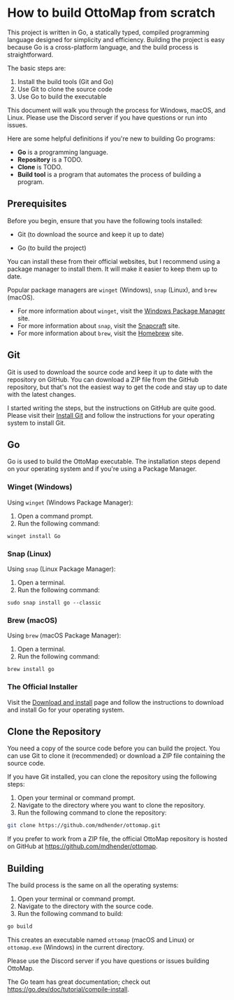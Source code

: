 # How to build OttoMap from scratch

This project is written in Go, a statically typed, compiled programming language designed for simplicity and efficiency.
Building the project is easy because Go is a cross-platform language, and the build process is straightforward.

The basic steps are:

1. Install the build tools (Git and Go)
2. Use Git to clone the source code
3. Use Go to build the executable

This document will walk you through the process for Windows, macOS, and Linux.
Please use the Discord server if you have questions or run into issues.

Here are some helpful definitions if you're new to building Go programs:

- **Go** is a programming language.
- **Repository** is a TODO.
- **Clone** is TODO.
- **Build tool** is a program that automates the process of building a program.

## Prerequisites

Before you begin, ensure that you have the following tools installed:

- Git (to download the source and keep it up to date)

- Go (to build the project)

You can install these from their official websites, but I recommend using a package manager to install them.
It will make it easier to keep them up to date.

Popular package managers are `winget` (Windows), `snap` (Linux), and `brew` (macOS).

* For more information about `winget`, visit the [Windows Package Manager](https://learn.microsoft.com/en-us/windows/package-manager/) site.
* For more information about `snap`, visit the [Snapcraft](https://snapcraft.io/docs/installing-snapd) site.
* For more information about `brew`, visit the [Homebrew](https://brew.sh/) site.

## Git

Git is used to download the source code and keep it up to date with the repository on GitHub.
You can download a ZIP file from the GitHub repository, but that's not the easiest way to get the code and stay up to date with the latest changes.

I started writing the steps, but the instructions on GitHub are quite good.
Please visit their [Install Git](https://github.com/git-guides/install-git) and follow the instructions for your operating system to install Git.

## Go

Go is used to build the OttoMap executable.
The installation steps depend on your operating system and if you're using a Package Manager.

### Winget (Windows)

Using `winget` (Windows Package Manager):

1. Open a command prompt.
2. Run the following command:

```
winget install Go
```

### Snap (Linux)

Using `snap` (Linux Package Manager):

1. Open a terminal.
2. Run the following command:

```
sudo snap install go --classic
```

### Brew (macOS)

Using `brew` (macOS Package Manager):

1. Open a terminal.
2. Run the following command:

```
brew install go
```

### The Official Installer

Visit the [Download and install](https://go.dev/doc/install) page and follow the instructions to download and install Go for your operating system.

## Clone the Repository

You need a copy of the source code before you can build the project.
You can use Git to clone it (recommended) or download a ZIP file containing the source code.

If you have Git installed, you can clone the repository using the following steps:

1. Open your terminal or command prompt.
2. Navigate to the directory where you want to clone the repository.
3. Run the following command to clone the repository:

```bash
git clone https://github.com/mdhender/ottomap.git
```

If you prefer to work from a ZIP file, the official OttoMap repository is hosted on GitHub at https://github.com/mdhender/ottomap.

## Building

The build process is the same on all the operating systems:

1. Open your terminal or command prompt.
2. Navigate to the directory with the source code.
3. Run the following command to build:

```bash
go build
```

This creates an executable named `ottomap` (macOS and Linux) or `ottomap.exe` (Windows) in the current directory.

Please use the Discord server if you have questions or issues building OttoMap.

The Go team has great documentation; check out https://go.dev/doc/tutorial/compile-install.
